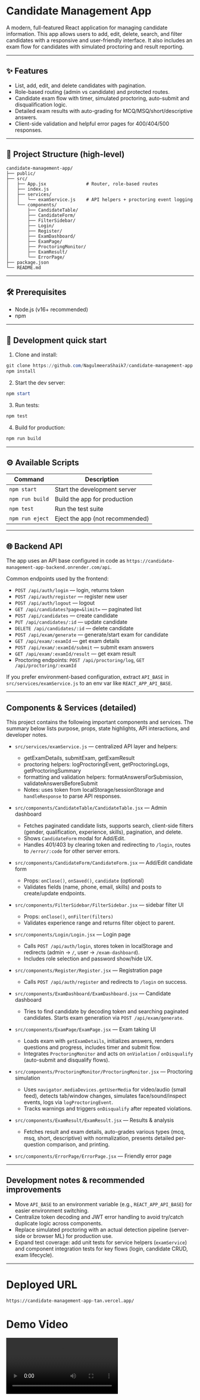 # Candidate Management App

A modern, full-featured React application for managing candidate information. This app allows users to add, edit, delete, search, and filter candidates with a responsive and user-friendly interface. It also includes an exam flow for candidates with simulated proctoring and result reporting.

---

## ✨ Features

- List, add, edit, and delete candidates with pagination.
- Role-based routing (admin vs candidate) and protected routes.
- Candidate exam flow with timer, simulated proctoring, auto-submit and disqualification logic.
- Detailed exam results with auto-grading for MCQ/MSQ/short/descriptive answers.
- Client-side validation and helpful error pages for 400/404/500 responses.

---

## 📁 Project Structure (high-level)

```
candidate-management-app/
├── public/
├── src/
│   ├── App.jsx               # Router, role-based routes
│   ├── index.js
│   ├── services/
│   │   └── examService.js    # API helpers + proctoring event logging
│   └── components/
│       ├── CandidateTable/
│       ├── CandidateForm/
│       ├── FilterSidebar/
│       ├── Login/
│       ├── Register/
│       ├── ExamDashboard/
│       ├── ExamPage/
│       ├── ProctoringMonitor/
│       ├── ExamResult/
│       └── ErrorPage/
├── package.json
└── README.md
```

---

## 🛠️ Prerequisites

- Node.js (v16+ recommended)
- npm

---

## 🚀 Development quick start

1. Clone and install:

```powershell
git clone https://github.com/NagulmeeraShaik7/candidate-management-app ; cd candidate-management-app
npm install
```

2. Start the dev server:

```powershell
npm start
```

3. Run tests:

```powershell
npm test
```

4. Build for production:

```powershell
npm run build
```

---

## ⚙️ Available Scripts

| Command         | Description                                 |
|-----------------|---------------------------------------------|
| `npm start`     | Start the development server                |
| `npm run build` | Build the app for production                |
| `npm test`      | Run the test suite                          |
| `npm run eject` | Eject the app (not recommended)             |

---

## 🌐 Backend API

The app uses an API base configured in code as `https://candidate-management-app-backend.onrender.com/api`.

Common endpoints used by the frontend:

- `POST /api/auth/login` — login, returns token
- `POST /api/auth/register` — register new user
- `POST /api/auth/logout` — logout
- `GET /api/candidates?page=&limit=` — paginated list
- `POST /api/candidates` — create candidate
- `PUT /api/candidates/:id` — update candidate
- `DELETE /api/candidates/:id` — delete candidate
- `POST /api/exam/generate` — generate/start exam for candidate
- `GET /api/exam/:examId` — get exam details
- `POST /api/exam/:examId/submit` — submit exam answers
- `GET /api/exam/:examId/result` — get exam result
- Proctoring endpoints: `POST /api/proctoring/log`, `GET /api/proctoring/:examId`

If you prefer environment-based configuration, extract `API_BASE` in `src/services/examService.js` to an env var like `REACT_APP_API_BASE`.

---

## Components & Services (detailed)

This project contains the following important components and services. The summary below lists purpose, props, state highlights, API interactions, and developer notes.

- `src/services/examService.js` — centralized API layer and helpers:
	- getExamDetails, submitExam, getExamResult
	- proctoring helpers: logProctoringEvent, getProctoringLogs, getProctoringSummary
	- formatting and validation helpers: formatAnswersForSubmission, validateAnswersBeforeSubmit
	- Notes: uses token from localStorage/sessionStorage and `handleResponse` to parse API responses.

- `src/components/CandidateTable/CandidateTable.jsx` — Admin dashboard
	- Fetches paginated candidate lists, supports search, client-side filters (gender, qualification, experience, skills), pagination, and delete.
	- Shows `CandidateForm` modal for Add/Edit.
	- Handles 401/403 by clearing token and redirecting to `/login`, routes to `/error/:code` for other server errors.

- `src/components/CandidateForm/CandidateForm.jsx` — Add/Edit candidate form
	- Props: `onClose()`, `onSaved()`, `candidate` (optional)
	- Validates fields (name, phone, email, skills) and posts to create/update endpoints.

- `src/components/FilterSidebar/FilterSidebar.jsx` — sidebar filter UI
	- Props: `onClose()`, `onFilter(filters)`
	- Validates experience range and returns filter object to parent.

- `src/components/Login/Login.jsx` — Login page
	- Calls `POST /api/auth/login`, stores token in localStorage and redirects (admin -> `/`, user -> `/exam-dashboard`).
	- Includes role selection and password show/hide UX.

- `src/components/Register/Register.jsx` — Registration page
	- Calls `POST /api/auth/register` and redirects to `/login` on success.

- `src/components/ExamDashboard/ExamDashboard.jsx` — Candidate dashboard
	- Tries to find candidate by decoding token and searching paginated candidates. Starts exam generation via `POST /api/exam/generate`.

- `src/components/ExamPage/ExamPage.jsx` — Exam taking UI
	- Loads exam with `getExamDetails`, initializes answers, renders questions and progress, includes timer and submit flow.
	- Integrates `ProctoringMonitor` and acts on `onViolation` / `onDisqualify` (auto-submit and disqualify flows).

- `src/components/ProctoringMonitor/ProctoringMonitor.jsx` — Proctoring simulation
	- Uses `navigator.mediaDevices.getUserMedia` for video/audio (small feed), detects tab/window changes, simulates face/sound/inspect events, logs via `logProctoringEvent`.
	- Tracks warnings and triggers `onDisqualify` after repeated violations.

- `src/components/ExamResult/ExamResult.jsx` — Results & analysis
	- Fetches result and exam details, auto-grades various types (mcq, msq, short, descriptive) with normalization, presents detailed per-question comparison, and printing.

- `src/components/ErrorPage/ErrorPage.jsx` — Friendly error page

---

## Development notes & recommended improvements

- Move `API_BASE` to an environment variable (e.g., `REACT_APP_API_BASE`) for easier environment switching.
- Centralize token decoding and JWT error handling to avoid try/catch duplicate logic across components.
- Replace simulated proctoring with an actual detection pipeline (server-side or browser ML) for production use.
- Expand test coverage: add unit tests for service helpers (`examService`) and component integration tests for key flows (login, candidate CRUD, exam lifecycle).

---

# Deployed URL

```
https://candidate-management-app-tan.vercel.app/

```

# Demo Video

<video controls src="20251004-0833-24.0642789.mp4" title="Title"></video>
